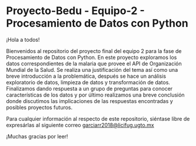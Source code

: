 # Proyecto-Bedu - Equipo-2 - Procesamiento de Datos con Python

¡Hola a todos! 

Bienvenidos al repositorio del proyecto final del equipo 2 para la fase de Procesamiento de Datos con Python. En este proyecto exploramos los datos correspondientes de la malaria que provee el API de Organización Mundial de la Salud. Se realiza una justificación del tema así como una breve introducción a la problemática, después se hace un análisis exploratorio de datos, limpieza de datos y transformación de datos. Finalizamos dando respuesta a un grupo de preguntas para conocer características de los datos y por último realizamos una breve conclusión donde discutimos las implicaciones de las respuestas encontradas y posibles proyectos futuros. 

Para cualquier información al respecto de este repositorio, siéntase libre de expresárlas al siguiente correo garciarr2018@licifug.ugto.mx 

¡Muchas gracias por leer!

